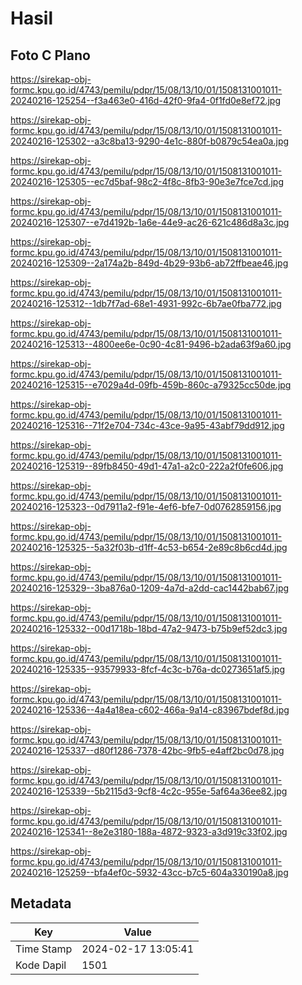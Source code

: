 # Hasil

## Foto C Plano

https://sirekap-obj-formc.kpu.go.id/4743/pemilu/pdpr/15/08/13/10/01/1508131001011-20240216-125254--f3a463e0-416d-42f0-9fa4-0f1fd0e8ef72.jpg

https://sirekap-obj-formc.kpu.go.id/4743/pemilu/pdpr/15/08/13/10/01/1508131001011-20240216-125302--a3c8ba13-9290-4e1c-880f-b0879c54ea0a.jpg

https://sirekap-obj-formc.kpu.go.id/4743/pemilu/pdpr/15/08/13/10/01/1508131001011-20240216-125305--ec7d5baf-98c2-4f8c-8fb3-90e3e7fce7cd.jpg

https://sirekap-obj-formc.kpu.go.id/4743/pemilu/pdpr/15/08/13/10/01/1508131001011-20240216-125307--e7d4192b-1a6e-44e9-ac26-621c486d8a3c.jpg

https://sirekap-obj-formc.kpu.go.id/4743/pemilu/pdpr/15/08/13/10/01/1508131001011-20240216-125309--2a174a2b-849d-4b29-93b6-ab72ffbeae46.jpg

https://sirekap-obj-formc.kpu.go.id/4743/pemilu/pdpr/15/08/13/10/01/1508131001011-20240216-125312--1db7f7ad-68e1-4931-992c-6b7ae0fba772.jpg

https://sirekap-obj-formc.kpu.go.id/4743/pemilu/pdpr/15/08/13/10/01/1508131001011-20240216-125313--4800ee6e-0c90-4c81-9496-b2ada63f9a60.jpg

https://sirekap-obj-formc.kpu.go.id/4743/pemilu/pdpr/15/08/13/10/01/1508131001011-20240216-125315--e7029a4d-09fb-459b-860c-a79325cc50de.jpg

https://sirekap-obj-formc.kpu.go.id/4743/pemilu/pdpr/15/08/13/10/01/1508131001011-20240216-125316--71f2e704-734c-43ce-9a95-43abf79dd912.jpg

https://sirekap-obj-formc.kpu.go.id/4743/pemilu/pdpr/15/08/13/10/01/1508131001011-20240216-125319--89fb8450-49d1-47a1-a2c0-222a2f0fe606.jpg

https://sirekap-obj-formc.kpu.go.id/4743/pemilu/pdpr/15/08/13/10/01/1508131001011-20240216-125323--0d7911a2-f91e-4ef6-bfe7-0d0762859156.jpg

https://sirekap-obj-formc.kpu.go.id/4743/pemilu/pdpr/15/08/13/10/01/1508131001011-20240216-125325--5a32f03b-d1ff-4c53-b654-2e89c8b6cd4d.jpg

https://sirekap-obj-formc.kpu.go.id/4743/pemilu/pdpr/15/08/13/10/01/1508131001011-20240216-125329--3ba876a0-1209-4a7d-a2dd-cac1442bab67.jpg

https://sirekap-obj-formc.kpu.go.id/4743/pemilu/pdpr/15/08/13/10/01/1508131001011-20240216-125332--00d1718b-18bd-47a2-9473-b75b9ef52dc3.jpg

https://sirekap-obj-formc.kpu.go.id/4743/pemilu/pdpr/15/08/13/10/01/1508131001011-20240216-125335--93579933-8fcf-4c3c-b76a-dc0273651af5.jpg

https://sirekap-obj-formc.kpu.go.id/4743/pemilu/pdpr/15/08/13/10/01/1508131001011-20240216-125336--4a4a18ea-c602-466a-9a14-c83967bdef8d.jpg

https://sirekap-obj-formc.kpu.go.id/4743/pemilu/pdpr/15/08/13/10/01/1508131001011-20240216-125337--d80f1286-7378-42bc-9fb5-e4aff2bc0d78.jpg

https://sirekap-obj-formc.kpu.go.id/4743/pemilu/pdpr/15/08/13/10/01/1508131001011-20240216-125339--5b2115d3-9cf8-4c2c-955e-5af64a36ee82.jpg

https://sirekap-obj-formc.kpu.go.id/4743/pemilu/pdpr/15/08/13/10/01/1508131001011-20240216-125341--8e2e3180-188a-4872-9323-a3d919c33f02.jpg

https://sirekap-obj-formc.kpu.go.id/4743/pemilu/pdpr/15/08/13/10/01/1508131001011-20240216-125259--bfa4ef0c-5932-43cc-b7c5-604a330190a8.jpg


## Metadata

| Key        | Value               |
| ---------- | ------------------- |
| Time Stamp | 2024-02-17 13:05:41 |
| Kode Dapil | 1501                |



